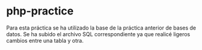 # php-practice
Para esta práctica se ha utilizado la base de la práctica anterior de bases de datos. Se ha subido el archivo SQL correspondiente ya que realicé ligeros cambios entre una tabla y otra.
